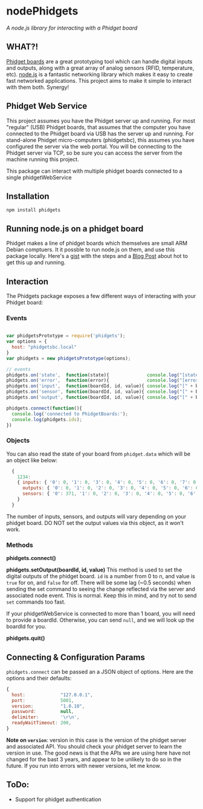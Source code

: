 # nodePhidgets
_A node.js library for interacting with a Phidget board_

## WHAT?!
[Phidget boards](http://www.phidgets.com/) are a great prototyping tool which can handle digital inputs and outputs, along with a great array of analog sensors (RFID, temperature, etc).  [node.js](http://nodejs.org) is a fantastic networking library which makes it easy to create fast networked applications.  This project aims to make it simple to interact with them both.  Synergy!

## Phidget Web Service
This project assumes you have the Phidget server up and running.  For most "regular" (USB) Phidget boards, that assumes that the computer you have connected to the Phidget board via USB has the server up and running.  For stand-alone Phidget micro-computers (phidgetsbc), this assumes you have configured the server via the web portal.  You will be connecting to the Phidget server via TCP, so be sure you can access the server from the machine running this project.

This package can interact with multiple phidget boards connected to a single phidgetWebService

## Installation
`npm install phidgets`

## Running node.js on a phidget board
Phidget makes a line of phidget boards which themselves are small ARM Debian comptuers.  It it possble to run node.js on them, and use this package locally.  Here's a [gist](https://gist.github.com/1574158) with the steps and a [Blog Post](http://blog.evantahler.com/node-js-running-on-a-phidgets-sbc2-board) about hot to get this up and running.

## Interaction

The Phidgets package exposes a few different ways of interacting with your Phidget board:

### Events

```javascript

var phidgetsPrototype = require('phidgets');
var options = {
  host: "phidgetsbc.local"
}
var phidgets = new phidgetsPrototype(options);

// events
phidgets.on('state',  function(state){              console.log("[state] " + state);   });
phidgets.on('error',  function(error){              console.log("[error] " + error);   });
phidgets.on('input',  function(boardId, id, value){ console.log("[" + boardId + "][input] " + id + " @ " + value);  });
phidgets.on('sensor', function(boardId, id, value){ console.log("[" + boardId + "][sensor] " + id + " @ " + value); });
phidgets.on('output', function(boardId, id, value){ console.log("[" + boardId + "][output] " + id + " @ " + value); });

phidgets.connect(function(){
  console.log('connected to PhidgetBoards:');
  console.log(phidgets.ids);
})
```

### Objects

You can also read the state of your board from `phidget.data` which will be an object like below:

```javascript
  {
    1234:
    { inputs: { '0': 0, '1': 0, '3': 0, '4': 0, '5': 0, '6': 0, '7': 0 },
      outputs: { '0': 0, '1': 0, '2': 0, '3': 0, '4': 0, '5': 0, '6': 0, '7': 0 },
      sensors: { '0': 371, '1': 0, '2': 0, '3': 0, '4': 0, '5': 0, '6': 0, '7': 259 },
    }
  }
```

The number of inputs, sensors, and outputs will vary depending on your phidget board.  DO NOT set the output values via this object, as it won't work.

### Methods

__phidgets.connect()__  

__phidgets.setOutput(boardId, id, value)__  This method is used to set the digital outputs of the phidget board.  `id` is a number from 0 to n, and value is `true` for on, and `false` for off.  There will be some lag (~0.5 seconds) when sending the set command to seeing the change reflected via the server and associated node event.  This is normal.  Keep this in mind, and try not to send `set` commands too fast.

If your phidgetWebService is connected to more than 1 board, you will need to provide a boardId.  Otherwise, you can send `null`, and we will look up the boardId for you.

__phidgets.quit()__ 

## Connecting & Configuration Params
`phidgets.connect` can be passed an a JSON object of options.  Here are the options and their defaults:

```javascript
{
  host:             "127.0.0.1",
  port:             5001,
  version:          "1.0.10",
  password:         null,
  delimiter:        '\r\n',
  readyWaitTimeout: 200,
}
```

__Note on `version`__: version in this case is the version of the phidget server and associated API.  You should check your phidget server to learn the version in use.  The good news is that the APIs we are using here have not changed for the bast 3 years, and appear to be unlikely to do so in the future.  If you run into errors with newer versions, let me know.

## ToDo:
* Support for phidget authentication
